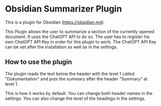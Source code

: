 # Obsidian Summarizer Plugin
This is a plugin for Obsidian (https://obsidian.md).

This Plugin allows the user to summarize a section of the currently opened document.
It uses the ChatGPT API to do so.
The user has to register his own ChatGPT API Key in order for this plugin to work.
The ChatGPT API Key can be set after the installation as well as in the settings.

## How to use the plugin
The plugin reads the text below the header with the level 1 called "Dokumentation" and puts the
summary after the header "Summary" at level 1.

This is how it works by default. You can change both header names in the settings.
You can also change the level of the headings in the settings.